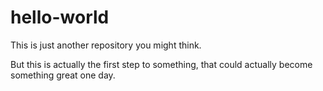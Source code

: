 # hello-world

This is just another repository you might think.

But this is actually the first step to something, that could actually become something great one day.
